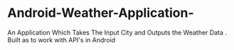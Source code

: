 # Android-Weather-Application-
An Application Which Takes The Input City and Outputs the Weather Data . Built as to work with API's in Android 
